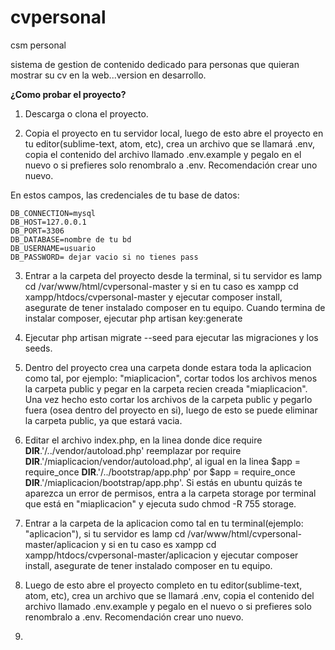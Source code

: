 # cvpersonal
csm personal

sistema de gestion de contenido dedicado para personas que quieran mostrar su cv en la web...version en desarrollo.

**¿Como probar el proyecto?**

1. Descarga o clona el proyecto.

2. Copia el proyecto en tu servidor local, luego de esto abre el proyecto en tu editor(sublime-text, atom, etc), crea un archivo que se llamará .env, copia el contenido del archivo llamado .env.example y pegalo en el nuevo o si prefieres solo renombralo a .env. Recomendación crear uno nuevo. 

En estos campos, las credenciales de tu base de datos:

	DB_CONNECTION=mysql
	DB_HOST=127.0.0.1
	DB_PORT=3306
	DB_DATABASE=nombre de tu bd
	DB_USERNAME=usuario
	DB_PASSWORD= dejar vacio si no tienes pass


3. Entrar a la carpeta del proyecto desde la terminal, si tu servidor es lamp cd /var/www/html/cvpersonal-master y si en tu caso es xampp cd xampp/htdocs/cvpersonal-master y ejecutar composer install, asegurate de tener instalado composer en tu equipo. Cuando termina de instalar composer, ejecutar php artisan key:generate


4. Ejecutar php artisan migrate --seed para ejecutar las migraciones y los seeds.

5. Dentro del proyecto crea una carpeta donde estara toda la aplicacion como tal, por ejemplo: "miaplicacion", cortar todos los archivos menos la carpeta public y pegar en la carpeta recien creada "miaplicacion". Una vez hecho esto cortar los archivos de la carpeta public y pegarlo fuera (osea dentro del proyecto en si), luego de esto se puede eliminar la carpeta public, ya que estará vacia.

4. Editar el archivo index.php, en la linea donde dice require __DIR__.'/../vendor/autoload.php' reemplazar por require __DIR__.'/miaplicacion/vendor/autoload.php', al igual en la linea $app = require_once __DIR__.'/../bootstrap/app.php' por $app = require_once __DIR__.'/miaplicacion/bootstrap/app.php'. Si estás en ubuntu quizás te aparezca un error de permisos, entra a la carpeta storage por terminal que está en "miaplicacion" y ejecuta sudo chmod -R 755 storage.

5. Entrar a la carpeta de la aplicacion como tal en tu terminal(ejemplo: "aplicacion"), si tu servidor es lamp cd /var/www/html/cvpersonal-master/aplicacion y si en tu caso es xampp cd xampp/htdocs/cvpersonal-master/aplicacion y ejecutar composer install, asegurate de tener instalado composer en tu equipo.

6. Luego de esto abre el proyecto completo en tu editor(sublime-text, atom, etc), crea un archivo que se llamará .env, copia el contenido del archivo llamado .env.example y pegalo en el nuevo o si prefieres solo renombralo a .env. Recomendación crear uno nuevo. 

7. 






